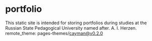# portfolio
This static site is intended for storing portfolios during studies at the Russian State Pedagogical University named after. A. I. Herzen.
remote_theme: pages-themes/cayman@v0.2.0
